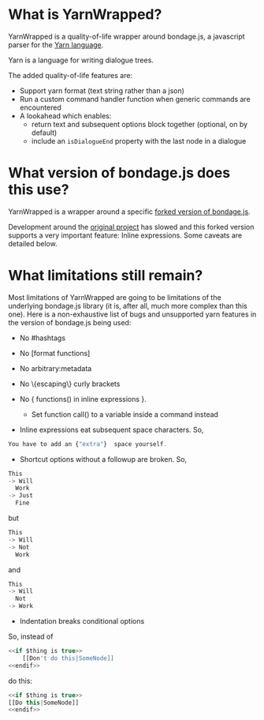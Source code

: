 # What is YarnWrapped?

YarnWrapped is a quality-of-life wrapper around bondage.js, a javascript parser for the [Yarn language](https://yarnspinner.dev/).

Yarn is a language for writing dialogue trees.

The added quality-of-life features are:
  - Support yarn format (text string rather than a json)
  - Run a custom command handler function when generic commands are encountered
  - A lookahead which enables:
    - return text and subsequent options block together (optional, on by default)
    - include an `isDialogueEnd` property with the last node in a dialogue


# What version of bondage.js does this use?

YarnWrapped is a wrapper around a specific [forked version of bondage.js](https://github.com/alforno/bondage.js).

Development around the [original project](https://github.com/hylyh/bondage.js) has slowed and this forked version supports a very important feature: Inline expressions. Some caveats are detailed below.


# What limitations still remain?

Most limitations of YarnWrapped are going to be limitations of the underlying bondage.js library (it is, after all, much more complex than this one). Here is a non-exhaustive list of bugs and unsupported yarn features in the version of bondage.js being used:

- No #hashtags
- No [format functions]
- No arbitrary:metadata
- No \\{escaping\\} curly brackets
- No { functions() in inline expressions }.
  - Set function call() to a variable inside a command instead  

- Inline expressions eat subsequent space characters. So,

```javascript
You have to add an {"extra"}  space yourself.
```

- Shortcut options without a followup are broken. So,

```javascript
This
-> Will
  Work
-> Just
  Fine
```
but

```javascript
This
-> Will
-> Not
  Work

```

and 

```javascript
This
-> Will
  Not
-> Work
```


- Indentation breaks conditional options

So, instead of
```javascript
<<if $thing is true>>
    [[Don't do this|SomeNode]]
<<endif>>
```

do this:

```javascript
<<if $thing is true>>
[[Do this|SomeNode]]
<<endif>>
```

